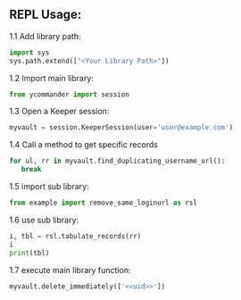 ## REPL Usage:
 1.1 Add library path:
```python
import sys
sys.path.extend(["<Your Library Path>"])
 ```

 1.2 Import main library:
 ```python
from ycommander import session
``` 

1.3 Open a Keeper session:
 ```python
myvault = session.KeeperSession(user='user@example.com')
 ```

1.4 Call a method to get specific records
 ```python
for ul, rr in myvault.find_duplicating_username_url():
    break
 ```

1.5 import sub library:
```python
from example import remove_same_loginurl as rsl
```

1.6 use sub library:
```python
i, tbl = rsl.tabulate_records(rr)
i
print(tbl)
```

1.7 execute main library function:
```python
myvault.delete_immediately(['<<uid>>'])
```